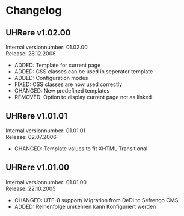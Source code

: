 Changelog
================================================================================================

UHRere v1.02.00
------------------------------------------------------------------------------------------------
Internal versionnumber: 01.02.00<br/>
Release: 28.12.2008

* ADDED: Template for current page
* ADDED: CSS classes can be used in seperator template
* ADDED: Configuration modes 
* FIXED: CSS classes are now used correctly
* CHANGED: New predefined templates
* REMOVED: Option to display current page not as linked

UHRere v1.01.01
------------------------------------------------------------------------------------------------
Internal versionnumber: 01.01.01<br/>
Release: 02.07.2006

* CHANGED: Template values to fit XHTML Transitional

UHRere v1.01.00
------------------------------------------------------------------------------------------------
Internal versionnumber: 01.01.00<br/>
Release: 22.10.2005

* CHANGED: UTF-8 support/ Migration from DeDi to Sefrengo CMS
* ADDED: Reihenfolge umkehren kann Konfiguriert werden